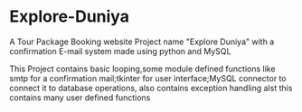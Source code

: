 # Explore-Duniya
A Tour Package Booking website Project name "Explore Duniya" with a confirmation E-mail system made using python and MySQL 

This Project contains basic looping,some module defined functions like smtp for a confirmation mail;tkinter for user interface;MySQL connector to connect it to database operations, also contains exception handling alst this contains many user defined functions
